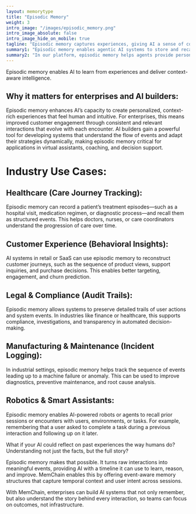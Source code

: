 ```yaml
---
layout: memorytype
title: "Episodic Memory"
weight: 3
intro_image: "/images/episodic_memory.png"
intro_image_absolute: false
intro_image_hide_on_mobile: true
tagline: "Episodic memory captures experiences, giving AI a sense of context and personal history."
summary1: "Episodic memory enables agentic AI systems to store and recall specific events and experiences with contextual details such as time, place, and circumstances. This memory type allows AI to understand not just isolated facts, but the narrative around interactions, enabling richer, more meaningful responses. By remembering past episodes, the AI can build a timeline of user interactions and adapt its behavior based on prior experiences."
summary2: "In our platform, episodic memory helps agents provide personalized and context-aware assistance by recalling past conversations, decisions, and outcomes. It supports tasks like follow-up actions, remembering preferences, and learning from situational nuances. This ability to recall lived experiences allows AI systems to behave more naturally, maintain continuity, and build trust with users over time."
---
```


<span class="lead">Episodic memory enables AI to learn from experiences and deliver context-aware intelligence.</span>

## Why it matters for enterprises and AI builders:
<p class="lead">Episodic memory enhances AI’s capacity to create personalized, context-rich experiences that feel human and intuitive. For enterprises, this means improved customer engagement through consistent and relevant interactions that evolve with each encounter. AI builders gain a powerful tool for developing systems that understand the flow of events and adapt their strategies dynamically, making episodic memory critical for applications in virtual assistants, coaching, and decision support.</p>

# Industry Use Cases:

## Healthcare (Care Journey Tracking):
<p class="lead">Episodic memory can record a patient’s treatment episodes—such as a hospital visit, medication regimen, or diagnostic process—and recall them as structured events. This helps doctors, nurses, or care coordinators understand the progression of care over time.</p>

## Customer Experience (Behavioral Insights):
<p class="lead">AI systems in retail or SaaS can use episodic memory to reconstruct customer journeys, such as the sequence of product views, support inquiries, and purchase decisions. This enables better targeting, engagement, and churn prediction.</p>

## Legal & Compliance (Audit Trails):
<p class="lead">Episodic memory allows systems to preserve detailed trails of user actions and system events. In industries like finance or healthcare, this supports compliance, investigations, and transparency in automated decision-making.</p>

## Manufacturing & Maintenance (Incident Logging):
<p class="lead">In industrial settings, episodic memory helps track the sequence of events leading up to a machine failure or anomaly. This can be used to improve diagnostics, preventive maintenance, and root cause analysis.</p>

## Robotics & Smart Assistants:
<p class="lead">Episodic memory enables AI-powered robots or agents to recall prior sessions or encounters with users, environments, or tasks. For example, remembering that a user asked to complete a task during a previous interaction and following up on it later.</p>

<p class="lead">What if your AI could reflect on past experiences the way humans do? Understanding not just the facts, but the full story?</p>

<p class="lead">Episodic memory makes that possible. It turns raw interactions into meaningful events, providing AI with a timeline it can use to learn, reason, and improve. MemChain enables this by offering event-aware memory structures that capture temporal context and user intent across sessions.</p>

<p class="lead">With MemChain, enterprises can build AI systems that not only remember, but also understand the story behind every interaction, so teams can focus on outcomes, not infrastructure.</p>